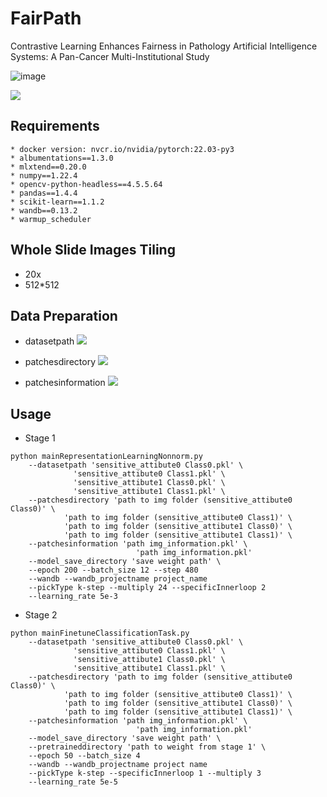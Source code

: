 # FairPath
Contrastive Learning Enhances Fairness in Pathology Artificial Intelligence Systems: A Pan-Cancer Multi-Institutional Study


![image](https://ibb.co/tJ5h02f)

![](https://i.imgur.com/qm4OLtI.png)

## Requirements
    * docker version: nvcr.io/nvidia/pytorch:22.03-py3
    * albumentations==1.3.0
    * mlxtend==0.20.0
    * numpy==1.22.4
    * opencv-python-headless==4.5.5.64
    * pandas==1.4.4
    * scikit-learn==1.1.2
    * wandb==0.13.2
    * warmup_scheduler

## Whole Slide Images Tiling
* 20x
* 512*512


## Data Preparation

* datasetpath
![](https://hackmd.io/_uploads/HJZdLyIlkx.png)

* patchesdirectory
![](https://hackmd.io/_uploads/SJKqa0rlye.png)

* patchesinformation
![](https://hackmd.io/_uploads/Sk8RS1IxJg.png)






## Usage
* Stage 1
    
```
python mainRepresentationLearningNonnorm.py 
    --datasetpath 'sensitive_attibute0 Class0.pkl' \
	          'sensitive_attibute0 Class1.pkl' \
	          'sensitive_attibute1 Class0.pkl' \
	          'sensitive_attibute1 Class1.pkl' \
    --patchesdirectory 'path to img folder (sensitive_attibute0 Class0)' \
			'path to img folder (sensitive_attibute0 Class1)' \
			'path to img folder (sensitive_attibute1 Class0)' \
			'path to img folder (sensitive_attibute1 Class1)' \
	--patchesinformation 'path img_information.pkl' \
                            'path img_information.pkl'
	--model_save_directory 'save weight path' \
	--epoch 200 --batch_size 12 --step 480 
    --wandb --wandb_projectname project_name 
    --pickType k-step --multiply 24 --specificInnerloop 2 
    --learning_rate 5e-3
```
* Stage 2
```
python mainFinetuneClassificationTask.py 
    --datasetpath 'sensitive_attibute0 Class0.pkl' \
	          'sensitive_attibute0 Class1.pkl' \
	          'sensitive_attibute1 Class0.pkl' \
	          'sensitive_attibute1 Class1.pkl' \
    --patchesdirectory 'path to img folder (sensitive_attibute0 Class0)' \
			'path to img folder (sensitive_attibute0 Class1)' \
			'path to img folder (sensitive_attibute1 Class0)' \
			'path to img folder (sensitive_attibute1 Class1)' \
	--patchesinformation 'path img_information.pkl' \
                            'path img_information.pkl'
	--model_save_directory 'save weight path' \
    --pretraineddirectory 'path to weight from stage 1' \
    --epoch 50 --batch_size 4 
    --wandb --wandb_projectname project name 
    --pickType k-step --specificInnerloop 1 --multiply 3 
    --learning_rate 5e-5
   
``` 
